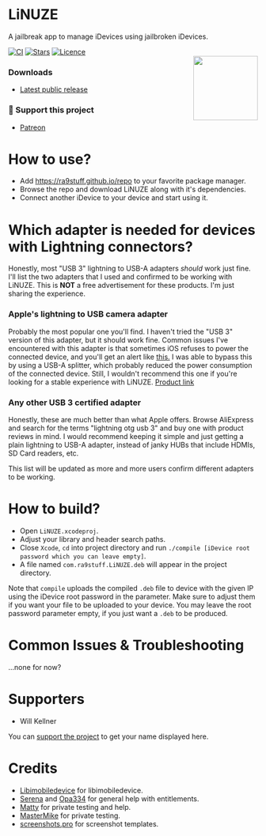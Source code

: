 # LiNUZE
A jailbreak app to manage iDevices using jailbroken iDevices.

[![CI](https://img.shields.io/github/actions/workflow/status/rA9stuff/LiNUZE/ci.yml?branch=main&style=for-the-badge)](https://github.com/rA9stuff/LiNUZE/actions)
[![Stars](https://img.shields.io/github/stars/rA9stuff/linuze?style=for-the-badge)](https://github.com/rA9stuff/LiNUZE/stargazers)
[![Licence](https://img.shields.io/github/license/rA9stuff/linuze?style=for-the-badge)](https://github.com/rA9stuff/LiNUZE/blob/master/LICENSE.md)
<br/>
<img align="right" src="https://i.imgur.com/bGJLzqv.png" width="130px" height="130px">
### Downloads
* [Latest public release](https://github.com/rA9stuff/LiNUZE/releases)

### 🤍 Support this project
* [Patreon](https://www.patreon.com/rA9stuff)

# How to use?
* Add https://ra9stuff.github.io/repo to your favorite package manager.
* Browse the repo and download LiNUZE along with it's dependencies.
* Connect another iDevice to your device and start using it.

# Which adapter is needed for devices with Lightning connectors?

Honestly, most "USB 3" lightning to USB-A adapters *should* work just fine. I'll list the two adapters that I used and confirmed to be working with LiNUZE. This is **NOT** a free advertisement for these products. I'm just sharing the experience.

### Apple's lightning to USB camera adapter
Probably the most popular one you'll find. I haven't tried the "USB 3" version of this adapter, but it should work fine.
Common issues I've encountered with this adapter is that sometimes iOS refuses to power the connected device, and you'll get an alert like [this.](https://i.imgur.com/7NmdfMo.jpg) I was able to bypass this by using a USB-A splitter, which probably reduced the power consumption of the connected device. Still, I wouldn't recommend this one if you're looking for a stable experience with LiNUZE. [Product link](https://www.apple.com/shop/product/MD821AM/A/lightning-to-usb-camera-adapter)
### Any other USB 3 certified adapter
Honestly, these are much better than what Apple offers. Browse AliExpress and search for the terms "lightning otg usb 3" and buy one with product reviews in mind. I would recommend keeping it simple and just getting a plain lightning to USB-A adapter, instead of janky HUBs that include HDMIs, SD Card readers, etc.   

This list will be updated as more and more users confirm different adapters to be working.

# How to build?

* Open `LiNUZE.xcodeproj`.   
* Adjust your library and header search paths.   
* Close `Xcode`, `cd` into project directory and run `./compile [iDevice root password which you can leave empty]`.   
* A file named `com.ra9stuff.LiNUZE.deb` will appear in the project directory.   
   
Note that `compile` uploads the compiled `.deb` file to device with the given IP using the iDevice root password in the parameter. Make sure to adjust them if you want your file to be uploaded to your device. You may leave the root password parameter empty, if you just want a `.deb` to be produced.

# Common Issues & Troubleshooting

...none for now?   

# Supporters

* Will Kellner

You can [support the project](https://www.patreon.com/rA9stuff) to get your name displayed here.

# Credits
* [Libimobiledevice](https://libimobiledevice.org) for libimobiledevice.
* [Serena](https://twitter.com/CoreSerena) and [Opa334](https://twitter.com/opa334dev) for general help with entitlements.
* [Matty](https://twitter.com/moski_dev) for private testing and help.
* [MasterMike](https://twitter.com/MasterMike88) for private testing.
* [screenshots.pro](https://screenshots.pro) for screenshot templates.
